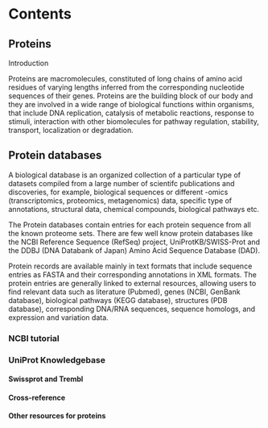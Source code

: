 # Contents

## Proteins

Introduction

Proteins are macromolecules, constituted of long chains of amino acid residues of varying lengths inferred from the corresponding nucleotide sequences of their genes. Proteins are the building block of our body and they are involved in a wide range of biological functions within organisms, that include DNA replication, catalysis of metabolic reactions, response to stimuli, interaction with other biomolecules for pathway regulation, stability, transport, localization or degradation.

## Protein databases

A biological database is an organized collection of a particular type of datasets compiled from a large number of scientifc publications and discoveries, for example, biological sequences or different -omics (transcriptomics, proteomics, metagenomics) data, specific type of annotations, structural data, chemical compounds, biological pathways etc.

The Protein databases contain entries for each protein sequence from all the known proteome sets. There are few well know protein databases like the NCBI Reference Sequence (RefSeq) project, UniProtKB/SWISS-Prot and the DDBJ (DNA Databank of Japan) Amino Acid Sequence Database (DAD). 

Protein records are available mainly in text formats that include sequence entries as FASTA and their corresponding annotations in XML formats. The protein entries are generally linked to external resources, allowing users to find relevant data such as literature (Pubmed), genes (NCBI, GenBank database), biological pathways (KEGG database), structures (PDB database), corresponding DNA/RNA sequences, sequence homologs, and expression and variation data.

### NCBI tutorial
### UniProt Knowledgebase
#### Swissprot and Trembl
#### Cross-reference
#### Other resources for proteins



